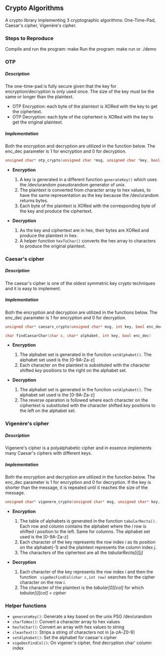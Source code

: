 ## Crypto Algorithms

A crypto library implementing 3 cryptographic algorithms: One-Time-Pad, Caesar's cipher, Vigenère's cipher.

### Steps to Reproduce
Compile and run the program: make
Run the program: make run or ./demo

### OTP

##### Description
The one-time-pad is fully secure given that the key for encryption/decryption is only used once. The size of the key must be the same or longer than the plaintext.

* OTP Encryption: each byte of the plaintext is XORed with the key to get the ciphertext.
* OTP Decryption: each byte of the ciphertext is XORed with the key to get the 
original plaintext.

##### Implementation
Both the encryption and decryption are utilized in the function below. The enc_dec parameter is 1 for encryption and 0 for decryption.

``` c
unsigned char* otp_crypto(unsigned char *msg, unsigned char *key, bool enc_dec)
```
* **Encryption**
    1. A key is generated in a different function ```generateKey()``` which uses the /dev/urandom pseudorandom generator of unix.
    2. The plaintext is converted from character array to hex values, to have the same representation as the key because the /dev/urandom returns bytes.
    3. Each byte of the plaintext is XORed with the corresponding byte of the key and produce the ciphertext.

* **Decryption**
	1. As the key and ciphertext are in hex, their bytes are XORed and produce the plaintext in hex.
	2. A helper function ```hexToChar()``` converts the hex array to characters to produce the original plaintext.



### Caesar's cipher


##### Description
The caesar's cipher is one of the oldest symmetric key crypto techniques and it is easy to implement.


##### Implementation
Both the encryption and decryption are utilized in the functions below. The enc_dec parameter is 1 for encryption and 0 for decryption. 

``` c
unsigned char* caesars_crypto(unsigned char* msg, int key, bool enc_dec)
```
``` c
char findCaesarChar(char c, char* alphabet, int key, bool enc_dec)
```
* **Encryption**
    1. The alphabet set is generated in the function ```setAlphabet()```.
    The alphabet set used is the [0-9A-Za-z]
    2. Each character on the plaintext is substituted with the character shifted *key* positions to the right on the alphabet set.

* **Decryption**
    1. The alphabet set is generated in the function ```setAlphabet()```.
    The alphabet set used is the [0-9A-Za-z]
	2. The reverse operation is followed where each character on the ciphertext is substituted with the character shifted *key* positions to the left on the alphabet set. 


### Vigenère's cipher

##### Description
Vigenere's cipher is a polyalphabetic cipher and in essence implements many Caesar's ciphers with different keys. 


##### Implementation
Both the encryption and decryption are utilized in the function below. The enc_dec parameter is 1 for encryption and 0 for decryption. If the key is shorter than the message, it is repeated until it reaches the size of the message.

``` c
unsigned char* vigenere_crypto(unsigned char* msg, unsigned char* key, bool enc_dec) 
```
* **Encryption**
    1. The table of alphabets is generated in the function  ```tabularRecta()```. Each row and column contains the alphabet where the *i* row is shifted i position to the left. Same for columns.
    The alphabet set used is the [0-9A-Za-z]
    2. Each character of the key represents the row index *i* as its position on the alphabet(-1) and the plaintext represents the column index *j*.
    3. The characters of the ciphertext are all the *tabularRecta[i][j]*

* **Decryption**
    1. Each character of the key represents the row index *i* and then the function ``` vigeDecFindCol(char c,int row)``` searches for the cipher character on the row *i*.
    2. The character of the plaintext is the *tabular[0][col]* for which *tabular[i][col] = cipher*

    
### Helper functions

* ```generateKey()```: Generate a key based on the unix PSG /dev/urandom
* ```charToHex()```: Convert a character array to hex values
* ```hexToChar()```: Convert an array with hex values to string
* ```cleanText()```: Strips a string of characters not in [a-zA-Z0-9]
* ```setAlphabet()```: Set the alphabet for caesar's cipher
* ```vigeDecFindCol()```: On vigener's cipher, find decryption char' column index


